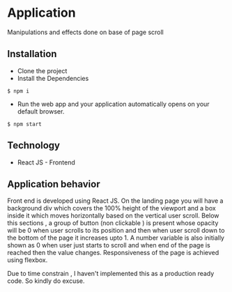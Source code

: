 # Application

Manipulations and effects done on base of page scroll

## Installation

- Clone the project
- Install the Dependencies
```
$ npm i 
```
- Run the web app and your application automatically opens on your default browser.
```
$ npm start
```

## Technology

- React JS - Frontend


## Application behavior

Front end is developed using React JS. On the landing page you will have a background div which covers the 100% height of the viewport and a box inside it which moves horizontally based on the vertical user scroll. Below this sections , a group of button (non clickable ) is present whose opacity will be 0 when user scrolls to its position and then when user scroll down to the bottom of the page it increases upto 1. A number variable is also initially shown as 0 when user just starts to scroll and when end of the page is reached then the value changes. Responsiveness of the page is achieved using flexbox.  



Due to time constrain , I haven't implemented this as a production ready code. So kindly do excuse. 




